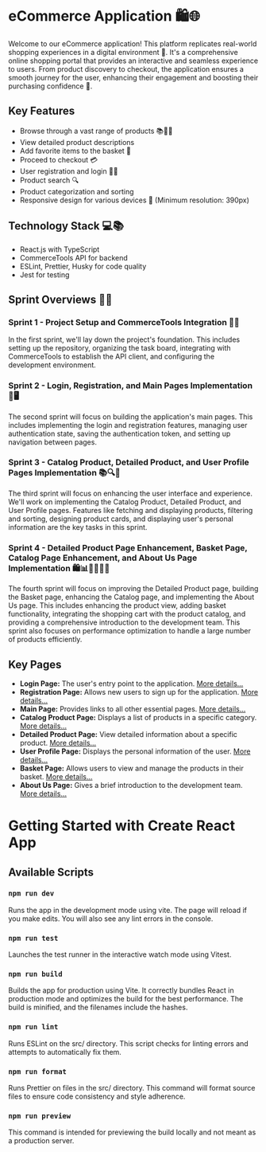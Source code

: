 # eCommerce Application 🛍️🌐

Welcome to our eCommerce application! This platform replicates real-world shopping experiences in a digital environment 🏪. It's a comprehensive online shopping portal that provides an interactive and seamless experience to users. From product discovery to checkout, the application ensures a smooth journey for the user, enhancing their engagement and boosting their purchasing confidence 🚀.

## Key Features

- Browse through a vast range of products 📚👗👟
- View detailed product descriptions
- Add favorite items to the basket 🛒
- Proceed to checkout 💳
- User registration and login 📝🔐
- Product search 🔍
- Product categorization and sorting
- Responsive design for various devices 📲 (Minimum resolution: 390px)

## Technology Stack 💻📚

- React.js with TypeScript
- CommerceTools API for backend
- ESLint, Prettier, Husky for code quality
- Jest for testing

## Sprint Overviews 🏁📅

### Sprint 1 - Project Setup and CommerceTools Integration 🚀🔧

In the first sprint, we'll lay down the project's foundation. This includes setting up the repository, organizing the task board, integrating with CommerceTools to establish the API client, and configuring the development environment.

### Sprint 2 - Login, Registration, and Main Pages Implementation 🔐🖥️

The second sprint will focus on building the application's main pages. This includes implementing the login and registration features, managing user authentication state, saving the authentication token, and setting up navigation between pages.

### Sprint 3 - Catalog Product, Detailed Product, and User Profile Pages Implementation 📚🔍👥

The third sprint will focus on enhancing the user interface and experience. We'll work on implementing the Catalog Product, Detailed Product, and User Profile pages. Features like fetching and displaying products, filtering and sorting, designing product cards, and displaying user's personal information are the key tasks in this sprint.

### Sprint 4 - Detailed Product Page Enhancement, Basket Page, Catalog Page Enhancement, and About Us Page Implementation 🛍️📊🙋‍♂️🙋‍♀️

The fourth sprint will focus on improving the Detailed Product page, building the Basket page, enhancing the Catalog page, and implementing the About Us page. This includes enhancing the product view, adding basket functionality, integrating the shopping cart with the product catalog, and providing a comprehensive introduction to the development team. This sprint also focuses on performance optimization to handle a large number of products efficiently.

## Key Pages

- **Login Page:** The user's entry point to the application. [More details...]()
- **Registration Page:** Allows new users to sign up for the application. [More details...]()
- **Main Page:** Provides links to all other essential pages. [More details...]()
- **Catalog Product Page:** Displays a list of products in a specific category. [More details...]()
- **Detailed Product Page:** View detailed information about a specific product. [More details...]()
- **User Profile Page:** Displays the personal information of the user. [More details...]()
- **Basket Page:** Allows users to view and manage the products in their basket. [More details...]()
- **About Us Page:** Gives a brief introduction to the development team. [More details...]()

# Getting Started with Create React App

## Available Scripts

### `npm run dev`

Runs the app in the development mode using vite. The page will reload if you make edits. You will also see any lint errors in the console.

### `npm run test`

Launches the test runner in the interactive watch mode using Vitest.

### `npm run build`

Builds the app for production using Vite. It correctly bundles React in production mode and optimizes the build for the best performance. The build is minified, and the filenames include the hashes.


### `npm run lint`

Runs ESLint on the src/ directory. This script checks for linting errors and attempts to automatically fix them.

### `npm run format`

Runs Prettier on files in the src/ directory. This command will format source files to ensure code consistency and style adherence.

### `npm run preview`
This command is intended for previewing the build locally and not meant as a production server.
